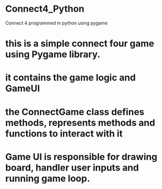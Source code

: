 # Connect4_Python
Connect 4 programmed in python using pygame

# this is a simple connect four game using Pygame library.
# it contains the game logic and GameUI
# the ConnectGame class defines methods, represents methods and functions to interact with it
# Game UI is responsible  for drawing board, handler user inputs and running game loop.

